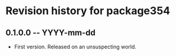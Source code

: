 # Revision history for package354

## 0.1.0.0 -- YYYY-mm-dd

* First version. Released on an unsuspecting world.
